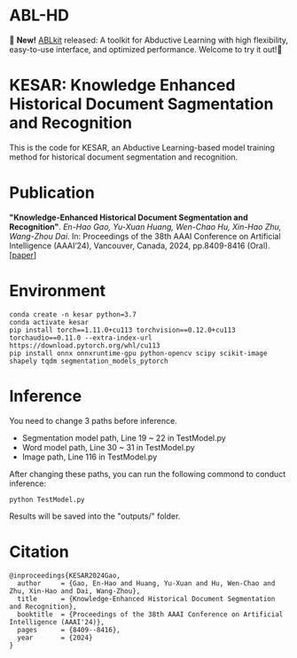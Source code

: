 # ABL-HD

🌟 **New!** [ABLkit](https://github.com/AbductiveLearning/ABLkit) released: A toolkit for Abductive Learning with high flexibility, easy-to-use interface, and optimized performance. Welcome to try it out!🚀

# KESAR: Knowledge Enhanced Historical Document Sagmentation and Recognition

This is the code for KESAR, an Abductive Learning-based model training method for historical document segmentation and recognition.

# Publication

**"Knowledge-Enhanced Historical Document Segmentation and Recognition"**. *En-Hao Gao, Yu-Xuan Huang, Wen-Chao Hu, Xin-Hao Zhu, Wang-Zhou Dai*. In: Proceedings of the 38th AAAI Conference on Artificial Intelligence (AAAI’24), Vancouver, Canada, 2024, pp.8409-8416 (Oral).[[paper](http://www.lamda.nju.edu.cn/gaoeh/paper/AAAI24-KESAR.pdf)]

# Environment

```
conda create -n kesar python=3.7
conda activate kesar
pip install torch==1.11.0+cu113 torchvision==0.12.0+cu113 torchaudio==0.11.0 --extra-index-url https://download.pytorch.org/whl/cu113
pip install onnx onnxruntime-gpu python-opencv scipy scikit-image shapely tqdm segmentation_models_pytorch
```

# Inference

You need to change 3 paths before inference.
+ Segmentation model path, Line 19 ~ 22 in TestModel.py
+ Word model path, Line 30 ~ 31 in TestModel.py
+ Image path, Line 116 in TestModel.py

After changing these paths, you can run the following commond to conduct inference:

```
python TestModel.py
```

Results will be saved into the "outputs/" folder.

# Citation

```
@inproceedings{KESAR2024Gao,
  author     = {Gao, En-Hao and Huang, Yu-Xuan and Hu, Wen-Chao and Zhu, Xin-Hao and Dai, Wang-Zhou},
  title      = {Knowledge-Enhanced Historical Document Segmentation and Recognition},
  booktitle  = {Proceedings of the 38th AAAI Conference on Artificial Intelligence (AAAI'24)},
  pages      = {8409--8416},
  year       = {2024}
}

```